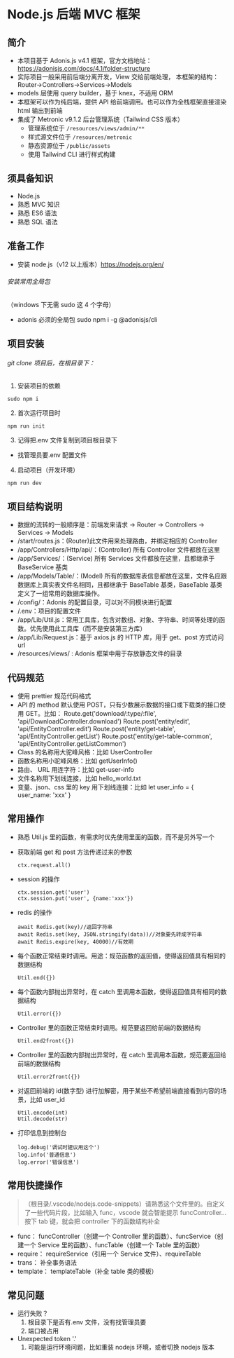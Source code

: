 # Node.js 后端 MVC 框架

## 简介

- 本项目基于 Adonis.js v4.1 框架，官方文档地址：https://adonisjs.com/docs/4.1/folder-structure
- 实际项目一般采用前后端分离开发，View 交给前端处理， 本框架的结构：Router->Controllers->Services->Models
- models 层使用 query builder，基于 knex，不适用 ORM
- 本框架可以作为纯后端，提供 API 给前端调用。也可以作为全栈框架直接渲染 html 输出到前端
- 集成了 Metronic v9.1.2 后台管理系统（Tailwind CSS 版本）
  - 管理系统位于 `/resources/views/admin/**`
  - 样式源文件位于 `/resources/metronic`
  - 静态资源位于 `/public/assets`
  - 使用 Tailwind CLI 进行样式构建

## 须具备知识

- Node.js
- 熟悉 MVC 知识
- 熟悉 ES6 语法
- 熟悉 SQL 语法

## 准备工作

- 安装 node.js（v12 以上版本）https://nodejs.org/en/

###### 安装常用全局包

（windows 下无需 sudo 这 4 个字母）

- adonis 必须的全局包
  sudo npm i -g @adonisjs/cli

## 项目安装

###### git clone 项目后，在根目录下：

1. 安装项目的依赖

```
sudo npm i
```

2. 首次运行项目时

```
npm run init
```

3. 记得把.env 文件复制到项目根目录下

- 找管理员要.env 配置文件

4. 启动项目（开发环境）

```
npm run dev
```

## 项目结构说明

- 数据的流转的一般顺序是：前端发来请求 -> Router -> Controllers -> Services -> Models
- /start/routes.js：(Router)此文件用来处理路由，并绑定相应的 Controller
- /app/Controllers/Http/api/：(Controller) 所有 Controller 文件都放在这里
- /app/Services/：(Service) 所有 Services 文件都放在这里，且都继承于 BaseService 基类
- /app/Models/Table/：(Model) 所有的数据库表信息都放在这里，文件名应跟数据库上真实表文件名相同，且都继承于 BaseTable 基类，BaseTable 基类定义了一组常用的数据库操作。
- /config/：Adonis 的配置目录，可以对不同模块进行配置
- /.env：项目的配置文件
- /app/Lib/Util.js：常用工具库，包含对数组、对象、字符串、时间等处理的函数。优先使用此工具库（而不是安装第三方库）
- /app/Lib/Request.js：基于 axios.js 的 HTTP 库，用于 get、post 方式访问 url
- /resources/views/ : Adonis 框架中用于存放静态文件的目录

## 代码规范

- 使用 prettier 规范代码格式
- API 的 method 默认使用 POST，只有少数展示数据的接口或下载类的接口使用 GET。比如：
  Route.get('download/:type/:file', 'api/DownloadController.download')
  Route.post('entity/edit', 'api/EntityController.edit')
  Route.post('entity/get-table', 'api/EntityController.getList')
  Route.post('entity/get-table-common', 'api/EntityController.getListCommon')
- Class 的名称用大驼峰风格：比如 UserController
- 函数名称用小驼峰风格：比如 getUserInfo()
- 路由、 URL 用连字符：比如 get-user-info
- 文件名称用下划线连接，比如 hello_world.txt
- 变量、json、css 里的 key 用下划线连接：比如 let user_info = { user_name: 'xxx' }

## 常用操作

- 熟悉 Util.js 里的函数，有需求时优先使用里面的函数，而不是另外写一个

- 获取前端 get 和 post 方法传递过来的参数

  ```
  ctx.request.all()
  ```

- session 的操作
  ```
  ctx.session.get('user')
  ctx.session.put('user', {name:'xxx'})
  ```
- redis 的操作

  ```
  await Redis.get(key)//返回字符串
  await Redis.set(key, JSON.stringify(data))//对象要先转成字符串
  await Redis.expire(key, 40000)//有效期
  ```

- 每个函数正常结束时调用。用途：规范函数的返回值，使得返回值具有相同的数据结构

  ```
  Util.end({})
  ```

- 每个函数内部抛出异常时，在 catch 里调用本函数，使得返回值具有相同的数据结构
  ```
  Util.error({})
  ```
- Controller 里的函数正常结束时调用。规范要返回给前端的数据结构
  ```
  Util.end2front({})
  ```
- Controller 里的函数内部抛出异常时，在 catch 里调用本函数，规范要返回给前端的数据结构
  ```
  Util.error2front({})
  ```
- 对返回前端的 id(数字型) 进行加解密，用于某些不希望前端直接看到内容的场景，比如 user_id
  ```
  Util.encode(int)
  Util.decode(str)
  ```
- 打印信息到控制台

  ```
  log.debug('调试时建议用这个')
  log.info('普通信息')
  log.error('错误信息')
  ```

## 常用快捷操作

> （根目录/.vscode/nodejs.code-snippets）请熟悉这个文件里的。自定义了一些代码片段，比如输入 func，vscode 就会智能提示 funcController... 按下 tab 键，就会把 controller 下的函数结构补全

- func：
  funcController（创建一个 Controller 里的函数）、funcService（创建一个 Service 里的函数）、funcTable（创建一个 Table 里的函数）
- require：
  requireService（引用一个 Service 文件）、requireTable
- trans：
  补全事务语法
- template：
  templateTable（补全 table 类的模板）

## 常见问题

- 运行失败？
  1. 根目录下是否有.env 文件，没有找管理员要
  2. 端口被占用
- Unexpected token '.'
  1. 可能是运行环境问题，比如重装 nodejs 环境，或者切换 nodejs 版本
